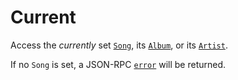 # Current
Access the _currently_ set [`Song`](/common-objects/song.md), its [`Album`](/common-objects/album.md), or its [`Artist`](/common-objects/artist.md).

If no `Song` is set, a JSON-RPC [`error`](/json-rpc/json-rpc.md#example-json-rpc-20-failed-response) will be returned.

